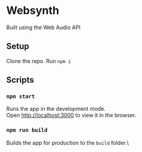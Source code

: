 # Websynth 
Built using the Web Audio API

## Setup
Clone the repo. Run `npm i`
## Scripts

### `npm start`

Runs the app in the development mode.\
Open [http://localhost:3000](http://localhost:3000) to view it in the browser.

### `npm run build`

Builds the app for production to the `build` folder.\
